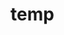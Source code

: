 # temp











































































































































































































































































































































































































































































































































































































































































































































































































































































































































































